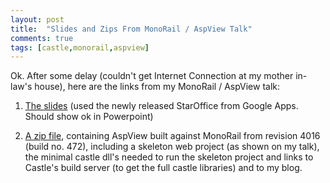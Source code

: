 ```yaml
---
layout: post
title:  "Slides and Zips From MonoRail / AspView Talk"
comments: true
tags: [castle,monorail,aspview]
---
```



Ok. After some delay (couldn't get Internet Connection at my mother in-law's house), here are the links from my MonoRail / AspView talk:

1. [The slides](http://kenegozi.com/Blog/Files/download.aspx?filename=MonoRail-AspView-Presentation.zip) (used the newly released StarOffice from Google Apps. Should show ok in Powerpoint)

2. [A zip file](http://kenegozi.com/Blog/Files/download.aspx?filename=AspView-for-castle-rev4016-build472.zip), containing AspView built against MonoRail from revision 4016 (build no. 472), including a skeleton web project (as shown on my talk), the minimal castle dll's needed to run the skeleton project and links to Castle's build server (to get the full castle libraries) and to my blog.

